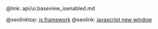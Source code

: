 @link: api/ui.baseview_isenabled.md

@seolinktop: [js framework](https://webix.com)
@seolink: [javascript new window](https://webix.com/widget/window/)